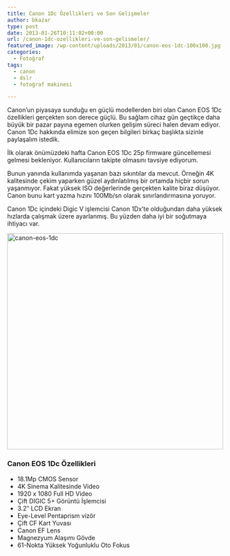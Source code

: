```yaml
---
title: Canon 1Dc Özellikleri ve Son Gelişmeler
author: bkazar
type: post
date: 2013-01-26T10:11:02+00:00
url: /canon-1dc-ozellikleri-ve-son-gelismeler/
featured_image: /wp-content/uploads/2013/01/canon-eos-1dc-100x100.jpg
categories:
  - Fotoğraf
tags:
  - canon
  - dslr
  - fotoğraf makinesi

---
```

Canon’un piyasaya sunduğu en güçlü modellerden biri olan Canon EOS 1Dc özellikleri gerçekten son derece güçlü. Bu sağlam cihaz gün geçtikçe daha büyük bir pazar payına egemen olurken gelişim süreci halen devam ediyor. Canon 1Dc hakkında elimize son geçen bilgileri birkaç başlıkta sizinle paylaşalım istedik.

İlk olarak önümüzdeki hafta Canon EOS 1Dc 25p firmware güncellemesi gelmesi bekleniyor. Kullanıcıların takipte olmasını tavsiye ediyorum.

Bunun yanında kullanımda yaşanan bazı sıkıntılar da mevcut. Örneğin 4K kalitesinde çekim yaparken güzel aydınlatılmış bir ortamda hiçbir sorun yaşanmıyor. Fakat yüksek ISO değerlerinde gerçekten kalite biraz düşüyor. Canon bunu kart yazma hızını 100Mb/sn olarak sınırlandırmasına yoruyor.

Canon 1Dc içindeki Digic V işlemcisi Canon 1Dx’te olduğundan daha yüksek hızlarda çalışmak üzere ayarlanmış. Bu yüzden daha iyi bir soğutmaya ihtiyacı var.

<img class="aligncenter size-full wp-image-11301" alt="canon-eos-1dc" src="https://www.murekkep.org/wp-content/uploads/2013/01/canon-eos-1dc.jpg" width="500" height="500" srcset="https://www.murekkep.org/wp-content/uploads/2013/01/canon-eos-1dc.jpg 500w, https://www.murekkep.org/wp-content/uploads/2013/01/canon-eos-1dc-150x150.jpg 150w, https://www.murekkep.org/wp-content/uploads/2013/01/canon-eos-1dc-250x250.jpg 250w, https://www.murekkep.org/wp-content/uploads/2013/01/canon-eos-1dc-400x400.jpg 400w, https://www.murekkep.org/wp-content/uploads/2013/01/canon-eos-1dc-100x100.jpg 100w, https://www.murekkep.org/wp-content/uploads/2013/01/canon-eos-1dc-50x50.jpg 50w, https://www.murekkep.org/wp-content/uploads/2013/01/canon-eos-1dc-200x200.jpg 200w, https://www.murekkep.org/wp-content/uploads/2013/01/canon-eos-1dc-305x305.jpg 305w" sizes="(max-width: 500px) 100vw, 500px" /> 

### Canon EOS 1Dc Özellikleri

  * 18.1Mp CMOS Sensor
  * 4K Sinema Kalitesinde Video
  * 1920 x 1080 Full HD Video
  * Çift DIGIC 5+ Görüntü İşlemcisi
  * 3.2″ LCD Ekran
  * Eye-Level Pentaprism vizör
  * Çift CF Kart Yuvası
  * Canon EF Lens
  * Magnezyum Alaşımı Gövde
  * 61-Nokta Yüksek Yoğunluklu Oto Fokus

&nbsp;

&nbsp;